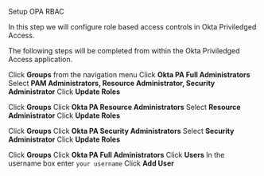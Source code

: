 Setup OPA RBAC

In this step we will configure role based access controls in Okta Priviledged Access.

The following steps will be completed from within the Okta Priviledged Access application.

Click **Groups** from the navigation menu
Click **Okta PA Full Administrators**
Select **PAM Administrators, Resource Administrator, Security Administrator**
Click **Update Roles**  

Click **Groups**
Click **Okta PA Resource Administrators**
Select **Resource Administrator**
Click **Update Roles**  

Click **Groups**
Click **Okta PA Security Administrators**
Select **Security Administrator**
Click **Update Roles**  

Click **Groups**
Click **Okta PA Full Administrators**
Click **Users**
In the username box enter `your username`
Click **Add User**   
